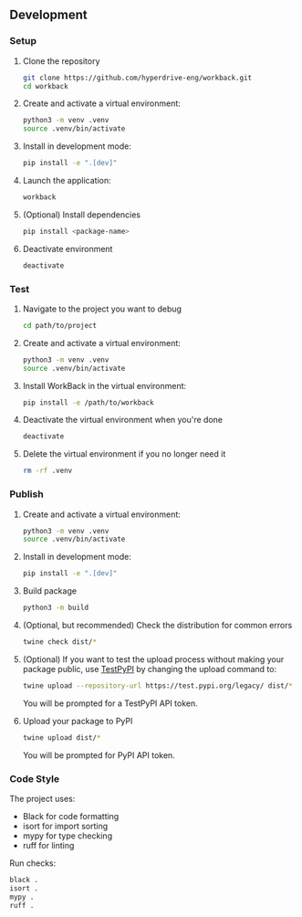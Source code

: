 ## Development

### Setup

1. Clone the repository

    ```sh
    git clone https://github.com/hyperdrive-eng/workback.git
    cd workback
    ```

2. Create and activate a virtual environment:

    ```sh
    python3 -m venv .venv
    source .venv/bin/activate
    ```

3. Install in development mode:

    ```sh
    pip install -e ".[dev]"
    ```

4. Launch the application:

    ```sh
    workback
    ```

5. (Optional) Install dependencies

    ```sh
    pip install <package-name>
    ```

7. Deactivate environment

    ```sh
    deactivate
    ```

### Test

1. Navigate to the project you want to debug

    ```sh
    cd path/to/project
    ```


1. Create and activate a virtual environment:

    ```sh
    python3 -m venv .venv
    source .venv/bin/activate
    ```

1. Install WorkBack in the virtual environment:

    ```sh
    pip install -e /path/to/workback
    ```



1. Deactivate the virtual environment when you're done

    ```sh
    deactivate
    ```

1. Delete the virtual environment if you no longer need it

    ```sh
    rm -rf .venv
    ```


### Publish

1. Create and activate a virtual environment:

    ```sh
    python3 -m venv .venv
    source .venv/bin/activate
    ```

1. Install in development mode:

    ```sh
    pip install -e ".[dev]"
    ```

1. Build package

    ```sh
    python3 -m build
    ```

1. (Optional, but recommended) Check the distribution for common errors

    ```sh
    twine check dist/*
    ```

1. (Optional) If you want to test the upload process without making your package public, use
   [TestPyPI](https://test.pypi.org/) by changing the upload command to:

    ```sh
    twine upload --repository-url https://test.pypi.org/legacy/ dist/*
    ```

    You will be prompted for a TestPyPI API token.

1. Upload your package to PyPI

    ```sh
    twine upload dist/*
    ```

    You will be prompted for PyPI API token.

### Code Style

The project uses:

- Black for code formatting
- isort for import sorting
- mypy for type checking
- ruff for linting

Run checks:

```sh
black .
isort .
mypy .
ruff .
```


